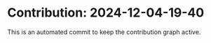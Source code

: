 # Contribution: 2024-12-04-19-40
This is an automated commit to keep the contribution graph active.
